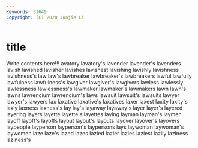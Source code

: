 ```yaml
---
Keywords: 31649
Copyright: (C) 2020 Junjie Li
---
```


# title

Write contents here!!!
avatory
lavatory's 
lavender 
lavender's 
lavenders 
lavish 
lavished 
lavisher 
lavishes 
lavishest 
lavishing
lavishly 
lavishness 
lavishness's 
law 
law's 
lawbreaker 
lawbreaker's 
lawbreakers 
lawful 
lawfully
lawfulness 
lawfulness's 
lawgiver 
lawgiver's 
lawgivers 
lawless 
lawlessly 
lawlessness 
lawlessness's 
lawmaker
lawmaker's 
lawmakers 
lawn 
lawn's 
lawns 
lawrencium 
lawrencium's 
laws 
lawsuit 
lawsuit's
lawsuits 
lawyer 
lawyer's 
lawyers 
lax 
laxative 
laxative's 
laxatives 
laxer 
laxest
laxity 
laxity's 
laxly 
laxness 
laxness's 
lay 
lay's 
layaway 
layaway's 
layer
layer's 
layered 
layering 
layers 
layette 
layette's 
layettes 
laying 
layman 
layman's
laymen 
layoff 
layoff's 
layoffs 
layout 
layout's 
layouts 
layover 
layover's 
layovers
laypeople 
layperson 
layperson's 
laypersons 
lays 
laywoman 
laywoman's 
laywomen 
laze 
laze's
lazed 
lazes 
lazied 
lazier 
lazies 
laziest 
lazily 
laziness 
laziness's 
